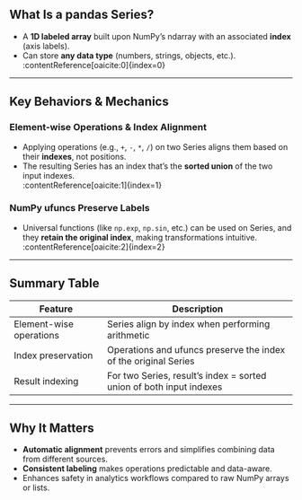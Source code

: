 ##  What Is a pandas Series?
- A **1D labeled array** built upon NumPy’s ndarray with an associated **index** (axis labels).  
- Can store **any data type** (numbers, strings, objects, etc.).  
  :contentReference[oaicite:0]{index=0}

---

##  Key Behaviors & Mechanics

###  Element-wise Operations & Index Alignment
- Applying operations (e.g., `+`, `-`, `*`, `/`) on two Series aligns them based on their **indexes**, not positions.  
- The resulting Series has an index that’s the **sorted union** of the two input indexes.  
  :contentReference[oaicite:1]{index=1}

###  NumPy ufuncs Preserve Labels
- Universal functions (like `np.exp`, `np.sin`, etc.) can be used on Series, and they **retain the original index**, making transformations intuitive.  
  :contentReference[oaicite:2]{index=2}

---

##  Summary Table

| Feature                | Description                                                                 |
|------------------------|-----------------------------------------------------------------------------|
| Element-wise operations| Series align by index when performing arithmetic                            |
| Index preservation     | Operations and ufuncs preserve the index of the original Series             |
| Result indexing        | For two Series, result’s index = sorted union of both input indexes         |

---

##  Why It Matters
- **Automatic alignment** prevents errors and simplifies combining data from different sources.
- **Consistent labeling** makes operations predictable and data-aware.
- Enhances safety in analytics workflows compared to raw NumPy arrays or lists.

